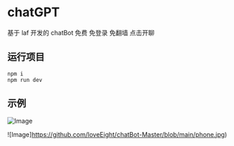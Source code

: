# chatGPT
基于 laf 开发的 chatBot 免费 免登录 免翻墙 点击开聊

## 运行项目
```
npm i
npm run dev
```
## 示例
![Image](https://github.com/loveEight/chatBot-Master/blob/main/pc.jpg)

![Image]https://github.com/loveEight/chatBot-Master/blob/main/phone.jpg)   
